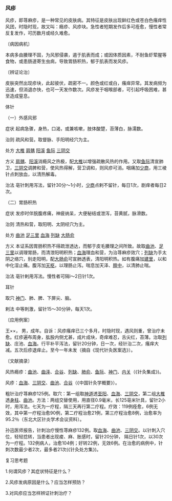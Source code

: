 ### 风疹

风疹，即荨麻疹，是一种常见的皮肤病。其特征是皮肤出现鲜红色或苍白色瘙痒性风团，时隐时现，故又叫：瘾疹、风疹块。急性者短期发作后多可痊愈，慢性者常反复发作，可历数月或经久难愈。

〔病因病机〕

本病多由腠理不固，为风邪侵袭，遏于肌表而成；或因体质因素，不耐鱼虾荤腥等食物，或患肠道寄生虫病，导致胃肠积热，郁于肌表而发风疹。

〔辨证论治〕

皮肤突然出现疹块，此起彼伏，疏密不一。颜色或红或白，瘙痒异常。其发病频为迅速，但消退亦快，也可一天发作数次。风疹发于咽喉部者，可引起呼吸困难，甚至造成窒息。

体针

（一）外感风邪

症状  起病急骤，身热，口渴，或兼咳嗽，肢体酸楚，苔薄白，脉濡数。

治则  疏风和营。取督脉、手阳明经穴为主。

处方  [大椎](https://www.gmzyjc.com/read/zjs/zjs3.2.2-0.0.1.3.14.md)  [肩髃](https://www.gmzyjc.com/read/zjs/zjs3.1.1-3-0.1.2.3.15.md)  [阳溪](https://www.gmzyjc.com/read/zjs/zjs3.1.1-3-0.1.2.3.5.md)  [鱼际](https://www.gmzyjc.com/read/zjs/zjs3.1.1-3-0.1.1.3.10.md)  [三阴交](https://www.gmzyjc.com/read/zjs/zjs3.1.4-6-0.0.1.3.6.md)

方义  [肩髃](https://www.gmzyjc.com/read/zjs/zjs3.1.1-3-0.1.2.3.15.md)、[阳溪](https://www.gmzyjc.com/read/zjs/zjs3.1.1-3-0.1.2.3.5.md)消瘾风之热极，配[大椎](https://www.gmzyjc.com/read/zjs/zjs3.2.2-0.0.1.3.14.md)以增强疏散风热的作用。又取[鱼际](https://www.gmzyjc.com/read/zjs/zjs3.1.1-3-0.1.1.3.10.md)清宣肺卫，[三阴交](https://www.gmzyjc.com/read/zjs/zjs3.1.4-6-0.0.1.3.6.md)调脾和营，使风热得解，营卫调和，则风疹可消。咽痛加[少商](https://www.gmzyjc.com/read/zjs/zjs3.1.1-3-0.1.1.3.10.1.md)，用三棱针点刺放血，以清热解毒。

治法  亳针刺用泻法，留针30分～1小时，[少商](https://www.gmzyjc.com/read/zjs/zjs3.1.1-3-0.1.1.3.10.1.md)点剌不留针，每日1次，剧痒者每日2次。

（二）胃肠积热

症状  发疹时伴脘腹疼痛，神疲纳呆，大便秘结或泄泻，苔黄腻，脉滑数。

治则  清热和营，取阳明、太阴经穴为主。

处方  [曲池](https://www.gmzyjc.com/read/zjs/zjs3.1.1-3-0.1.2.3.11.md)  [足三里](https://www.gmzyjc.com/read/zjs/zjs3.1.1-3-0.1.3.3.36.md)  [血海](https://www.gmzyjc.com/read/zjs/zjs3.1.4-6-0.0.1.3.10.md)  [列缺](https://www.gmzyjc.com/read/zjs/zjs3.1.1-3-0.1.1.3.7.md)  [大肠俞](https://www.gmzyjc.com/read/zjs/zjs3.1.7-8-0.0.1.3.25.md)

方义  本证系因胃肠积热不得疏泄透达，而郁于皮毛腠理之间所致。故取[曲池](https://www.gmzyjc.com/read/zjs/zjs3.1.1-3-0.1.2.3.11.md)、[足三里](https://www.gmzyjc.com/read/zjs/zjs3.1.1-3-0.1.3.3.36.md)以调理胃肠，而清泄阳明积热；[血海](https://www.gmzyjc.com/read/zjs/zjs3.1.4-6-0.0.1.3.10.md)理血和营，为治荨麻疹效穴；[列缺](https://www.gmzyjc.com/read/zjs/zjs3.1.1-3-0.1.1.3.7.md)为手太阴之络穴，别走阳明，配[大肠俞](https://www.gmzyjc.com/read/zjs/zjs3.1.7-8-0.0.1.3.25.md)可宣肺透表，清阳明积热。如有腹痛加[建里](https://www.gmzyjc.com/read/zjs/zjs3.2.1-0.1.1.3.10.md)，以和中化湿止痛。腹泻加[天枢](https://www.gmzyjc.com/read/zjs/zjs3.1.1-3-0.1.3.3.25.md)，以理肠止泻。喘息加天泽、[膻中](https://www.gmzyjc.com/read/zjs/zjs3.2.1-0.1.1.3.16.md)，以清肺止喘。

治法  亳针剌用泻法。慢性者可隔l～2日针1次。

耳针

取穴  [神门](https://www.gmzyjc.com/read/zjs/zjs3.1.4-6-0.0.2.3.7.md)、肺、脾、下屏尖、脑。

剌法  中等刺激，留针15～30分钟，每天1次。

〔应用例案〕

王××， 男，成年。自诉：风疹瘙痒已三个多月，时隐时现，遇风则重，曾治疗未愈。红疹遍布周身，肱股内侧尤甚，成片成块，奇痒难忍，舌尖红，苔薄。治取[列缺](https://www.gmzyjc.com/read/zjs/zjs3.1.1-3-0.1.1.3.7.md)、庄池、[血海](https://www.gmzyjc.com/read/zjs/zjs3.1.4-6-0.0.1.3.10.md)。行平补平泻法，留针20分钟，日一次，经针治二次，瘙痒大减。五次后疹退痒止。至今一年未发（摘自《现代针灸医案选》）。

〔文献摘录〕

风热瘾疹：[曲池](https://www.gmzyjc.com/read/zjs/zjs3.1.1-3-0.1.2.3.11.md)、[曲泽](https://www.gmzyjc.com/read/zjs/zjs3.1.9-12-0.0.1.3.3.md)、[合谷](https://www.gmzyjc.com/read/zjs/zjs3.1.1-3-0.1.2.3.4.md)、[列缺](https://www.gmzyjc.com/read/zjs/zjs3.1.1-3-0.1.1.3.7.md)、[肺俞](https://www.gmzyjc.com/read/zjs/zjs3.1.7-8-0.0.1.3.13.md)、[鱼际](https://www.gmzyjc.com/read/zjs/zjs3.1.1-3-0.1.1.3.10.md)、[神门](https://www.gmzyjc.com/read/zjs/zjs3.1.4-6-0.0.2.3.7.md)、[内关](https://www.gmzyjc.com/read/zjs/zjs3.1.9-12-0.0.1.3.6.md)（《针灸集成》)。

风疹：[血海](https://www.gmzyjc.com/read/zjs/zjs3.1.4-6-0.0.1.3.10.md)、[三阴交](https://www.gmzyjc.com/read/zjs/zjs3.1.4-6-0.0.1.3.6.md)、[曲池](https://www.gmzyjc.com/read/zjs/zjs3.1.1-3-0.1.2.3.11.md)、[合谷](https://www.gmzyjc.com/read/zjs/zjs3.1.1-3-0.1.2.3.4.md)（《中国针灸学概要》）。

粗针治疗荨麻疹125例。取穴：第一组取[神道](https://www.gmzyjc.com/read/zjs/zjs3.2.2-0.0.1.3.11.md)透[至阳](https://www.gmzyjc.com/read/zjs/zjs3.2.2-0.0.1.3.9.md)、[血海](https://www.gmzyjc.com/read/zjs/zjs3.1.4-6-0.0.1.3.10.md)、[三阴交](https://www.gmzyjc.com/read/zjs/zjs3.1.4-6-0.0.1.3.6.md)，第二组[大椎](https://www.gmzyjc.com/read/zjs/zjs3.2.2-0.0.1.3.14.md)透[身柱](https://www.gmzyjc.com/read/zjs/zjs3.2.2-0.0.1.3.12.md)、[曲池](https://www.gmzyjc.com/read/zjs/zjs3.1.1-3-0.1.2.3.11.md)。方法：两组交替使用，用直径0.9毫米，长125亳米针具，留针2小时，用泻法。七天为一疗程，隔三天再行第二疗程。疗效：119例痊愈，6例无效，其中第一疗程治愈90例，第二疗程治愈21例，第三疗程治愈8例，治愈率为95.2％（东北大区针炎学术会议资料）。

孙迅医师报告，针刺治疗慢性荨麻疹132例。取[血海](https://www.gmzyjc.com/read/zjs/zjs3.1.4-6-0.0.1.3.10.md)、[曲池](https://www.gmzyjc.com/read/zjs/zjs3.1.1-3-0.1.2.3.11.md)、[三阴交](https://www.gmzyjc.com/read/zjs/zjs3.1.4-6-0.0.1.3.6.md)。以针刺入穴位，轻轻捻转，当患者出现痠、麻、胀感时，留针20分钟， 隔日针1次，以30次为一疗程。132例病人，治愈104例；好转22例，无效6例。在治愈的病例中，针刺次数最少者2次，最多者21次(《针灸处方集》)。

复习思考题

1.何谓风疹？其症状特征是什么？

2.风疹发病原因是什么？应当怎样预防？

3.对风疹应当怎样辨证针刺治疗？
